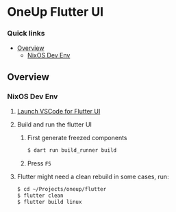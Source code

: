 # OneUp Flutter UI

### Quick links
* [Overview](#overview)
  * [NixOS Dev Env](#nixos-dev-env)
 
## Overview

### NixOS Dev Env
1. [Launch VSCode for Flutter UI](../README.md#vscode-for-flutter-ui)

2. Build and run the flutter UI
   1. First generate freezed components
      ```bash
      $ dart run build_runner build
      ```
   2. Press `F5`

3. Flutter might need a clean rebuild in some cases, run:
   ```bash
   $ cd ~/Projects/oneup/flutter
   $ flutter clean
   $ flutter build linux
   ```
